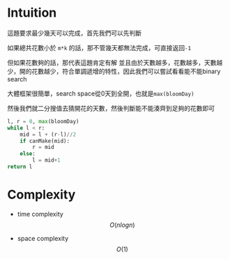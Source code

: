 # Intuition

這題要求最少幾天可以完成，首先我們可以先判斷

如果總共花數小於 `m*k` 的話，那不管幾天都無法完成，可直接返回`-1`

但如果花數夠的話，那代表這題肯定有解
並且由於天數越多，花數越多，天數越少，開的花數越少，符合單調遞增的特性，因此我們可以嘗試看看能不能binary search

大體框架很簡單，search space從0天到全開，也就是`max(bloomDay)`

然後我們就二分搜值去猜開花的天數，然後判斷能不能湊齊到足夠的花數即可

```py
l, r = 0, max(bloomDay)
while l < r:
    mid = l + (r-l)//2
    if canMake(mid):
        r = mid
    else:
        l = mid+1
return l
```

# Complexity

- time complexity
$$O(nlogn)$$

- space complexity
$$O(1)$$
